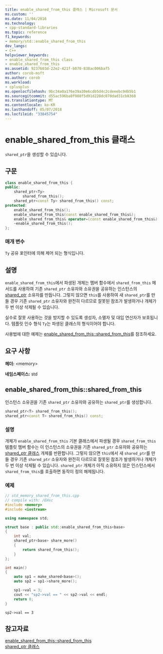 ```yaml
---
title: enable_shared_from_this 클래스 | Microsoft 문서
ms.custom: ''
ms.date: 11/04/2016
ms.technology:
- cpp-standard-libraries
ms.topic: reference
f1_keywords:
- memory/std::enable_shared_from_this
dev_langs:
- C++
helpviewer_keywords:
- enable_shared_from_this class
- enable_shared_from_this
ms.assetid: 9237603d-22e2-421f-b070-838ac006baf5
author: corob-msft
ms.author: corob
ms.workload:
- cplusplus
ms.openlocfilehash: 9bc34a0a176e39a30e6cdb5d4c2cdeeebc94b5b1
ms.sourcegitcommit: d55ac596ba8f908f5d91d228dc070dad31cb8360
ms.translationtype: MT
ms.contentlocale: ko-KR
ms.lasthandoff: 05/07/2018
ms.locfileid: "33845754"
---
```

# <a name="enablesharedfromthis-class"></a>enable_shared_from_this 클래스

`shared_ptr`을 생성할 수 있습니다.

## <a name="syntax"></a>구문

```cpp
class enable_shared_from_this {
public:
    shared_ptr<Ty>
        shared_from_this();
    shared_ptr<const Ty> shared_from_this() const;
protected:
    enable_shared_from_this();
    enable_shared_from_this(const enable_shared_from_this&);
    enable_shared_from_this& operator=(const enable_shared_from_this&);
    ~enable_shared_from_this();
};
```

### <a name="parameters"></a>매개 변수

`Ty` 공유 포인터에 의해 제어 되는 형식입니다.

## <a name="remarks"></a>설명

`enable_shared_from_this`에서 파생된 개체는 멤버 함수에서 `shared_from_this` 메서드를 사용하여 기존 `shared_ptr` 소유자와 소유권을 공유하는 인스턴스의 [shared_ptr](../standard-library/shared-ptr-class.md) 소유자를 만듭니다. 그렇지 않으면 `this`를 사용하여 새 `shared_ptr`를 만들 경우 기존 `shared_ptr` 소유자와 완전히 다르므로 잘못된 참조가 발생하거나 개체가 두 번 이상 삭제될 수 있습니다.

실수로 잘못 사용하는 것을 방지할 수 있도록 생성자, 소멸자 및 대입 연산자가 보호됩니다. 템플릿 인수 형식 `Ty`는 파생된 클래스의 형식이어야 합니다.

사용법에 대한 예제는 [enable_shared_from_this::shared_from_this](#shared_from_this)를 참조하세요.

## <a name="requirements"></a>요구 사항

**헤더:** \<memory>

**네임스페이스:** std

## <a name="shared_from_this"></a>  enable_shared_from_this::shared_from_this

인스턴스 소유권을 기존 `shared_ptr` 소유자와 공유하는 `shared_ptr`를 생성합니다.

```cpp
shared_ptr<T> shared_from_this();
shared_ptr<const T> shared_from_this() const;
```

### <a name="remarks"></a>설명

개체가 `enable_shared_from_this` 기본 클래스에서 파생될 경우 `shared_from_this` 템플릿 멤버 함수는 이 인스턴스의 소유권을 기존 `shared_ptr` 소유자와 공유하는 [shared_ptr 클래스](../standard-library/shared-ptr-class.md) 개체를 반환합니다. 그렇지 않으면 `this`에서 새 `shared_ptr`를 만들 경우 기존 `shared_ptr` 소유자와 완전히 다르므로 잘못된 참조가 발생하거나 개체가 두 번 이상 삭제될 수 있습니다. `shared_ptr` 개체가 아직 소유하지 않은 인스턴스에서 `shared_from_this`를 호출하면 동작이 정의 해제됩니다.

### <a name="example"></a>예제

```cpp
// std_memory_shared_from_this.cpp
// compile with: /EHsc
#include <memory>
#include <iostream>

using namespace std;

struct base : public std::enable_shared_from_this<base>
{
    int val;
    shared_ptr<base> share_more()
    {
        return shared_from_this();
    }
};

int main()
{
    auto sp1 = make_shared<base>();
    auto sp2 = sp1->share_more();

    sp1->val = 3;
    cout << "sp2->val == " << sp2->val << endl;
    return 0;
}
```

```Output
sp2->val == 3
```

## <a name="see-also"></a>참고자료

[enable_shared_from_this::shared_from_this](#shared_from_this)<br/>
[shared_ptr 클래스](../standard-library/shared-ptr-class.md)<br/>